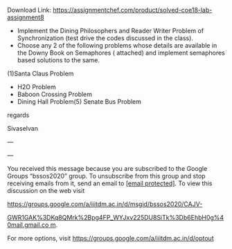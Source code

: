 Download Link: https://assignmentchef.com/product/solved-coe18-lab-assignment8
<br>
<ul>

 <li>Implement the Dining Philosophers and Reader Writer Problem of Synchronization (test drive the codes discussed in the class).</li>

 <li>Choose any 2 of the following problems whose details are available in the Downy Book on Semaphores ( attached) and implement semaphores based solutions to the same.</li>

</ul>

(1)Santa Claus Problem

<ul>

 <li>H2O Problem</li>

 <li>Baboon Crossing Problem</li>

 <li>Dining Hall Problem(5) Senate Bus Problem</li>

</ul>

regards

Sivaselvan

—

—

You received this message because you are subscribed to the Google Groups “bssos2020” group. To unsubscribe from this group and stop receiving emails from it, send an email to <u><a href="/cdn-cgi/l/email-protection" class="__cf_email__" data-cfemail="f89a8b8b978bcac8cac8d38d968b8d9a8b9b8a919a9db89191918c9c95d6999bd69196">[email protected]</a></u>. To view this discussion on the web visit

<a href="https://groups.google.com/a/iiitdm.ac.in/d/msgid/bssos2020/CAJV-GWR1GAK=Kq8QMrk+pg4FP_WYJxv225DU8SiTk=b6EhbH0g@mail.gmail.com?utm_medium=email&amp;utm_source=footer">https://groups.google.com/a/iiitdm.ac.in/d/msgid/bssos2020/CAJV-</a>

<a href="https://groups.google.com/a/iiitdm.ac.in/d/msgid/bssos2020/CAJV-GWR1GAK=Kq8QMrk+pg4FP_WYJxv225DU8SiTk=b6EhbH0g@mail.gmail.com?utm_medium=email&amp;utm_source=footer">GWR1GAK%3DKq8QMrk%2Bpg4FP_WYJxv225DU8SiTk%3Db6EhbH0g%40mail.gmail.co </a><a href="https://groups.google.com/a/iiitdm.ac.in/d/msgid/bssos2020/CAJV-GWR1GAK=Kq8QMrk+pg4FP_WYJxv225DU8SiTk=b6EhbH0g@mail.gmail.com?utm_medium=email&amp;utm_source=footer">m</a>.

For more options, visit <a href="https://groups.google.com/a/iiitdm.ac.in/d/optout">https://groups.google.com/a/iiitdm.ac.in/d/optout</a>